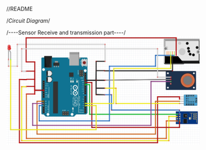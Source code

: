 //README

/*Circuit Diagram*/

/----Sensor Receive and transmission part----/
![alt tag](https://github.com/psm9733/Arduino/blob/master/ThingSpeak_Esp8266/UNO_circuit%20diagram.jpg)

